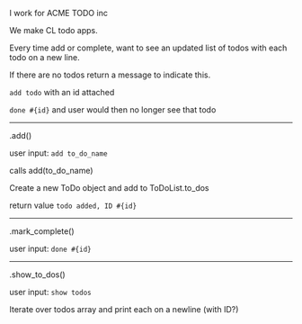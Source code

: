 I work for ACME TODO inc

We make CL todo apps.

Every time add or complete, want to see an updated list of todos with each todo on a new line.

If there are no todos return a message to indicate this.

`add todo` with an id attached

`done #{id}` and user would then no longer see that todo


---------

.add()

user input: `add to_do_name`

calls add(to_do_name)

Create a new ToDo object and add to ToDoList.to_dos

return value `todo added, ID #{id}`

-------

.mark_complete()

user input: `done #{id}` 

------------

.show_to_dos()

user input: `show todos` 

Iterate over todos array and print each on a newline (with ID?)
